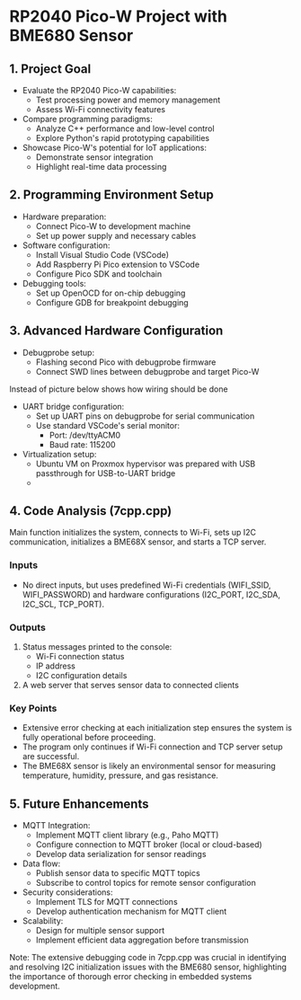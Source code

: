 # RP2040 Pico-W Project with BME680 Sensor

## 1. Project Goal
- Evaluate the RP2040 Pico-W capabilities:
  - Test processing power and memory management
  - Assess Wi-Fi connectivity features
- Compare programming paradigms:
  - Analyze C++ performance and low-level control
  - Explore Python's rapid prototyping capabilities
- Showcase Pico-W's potential for IoT applications:
  - Demonstrate sensor integration
  - Highlight real-time data processing

## 2. Programming Environment Setup
- Hardware preparation:
  - Connect Pico-W to development machine
  - Set up power supply and necessary cables
- Software configuration:
  - Install Visual Studio Code (VSCode)
  - Add Raspberry Pi Pico extension to VSCode
  - Configure Pico SDK and toolchain
- Debugging tools:
  - Set up OpenOCD for on-chip debugging
  - Configure GDB for breakpoint debugging

## 3. Advanced Hardware Configuration
- Debugprobe setup:
  - Flashing second Pico with debugprobe firmware
  - Connect SWD lines between debugprobe and target Pico-W

Instead of picture below shows how wiring should be done 


- UART bridge configuration:
  - Set up UART pins on debugprobe for serial communication
  - Use standard  VSCode's serial monitor:
    - Port: /dev/ttyACM0
    - Baud rate: 115200
- Virtualization setup:
  - Ubuntu VM on Proxmox hypervisor was prepared with USB passthrough for USB-to-UART bridge
  - 

## 4. Code Analysis (7cpp.cpp)
Main function initializes the system, connects to Wi-Fi, sets up I2C communication, initializes a BME68X sensor, and starts a TCP server.

### Inputs

- No direct inputs, but uses predefined Wi-Fi credentials (WIFI_SSID, WIFI_PASSWORD) and hardware configurations (I2C_PORT, I2C_SDA, I2C_SCL, TCP_PORT).

### Outputs

1. Status messages printed to the console:
   - Wi-Fi connection status
   - IP address
   - I2C configuration details
2. A web server that serves sensor data to connected clients


### Key Points

- Extensive error checking at each initialization step ensures the system is fully operational before proceeding.
- The program only continues if Wi-Fi connection and TCP server setup are successful.
- The BME68X sensor is likely an environmental sensor for measuring temperature, humidity, pressure, and gas resistance.

## 5. Future Enhancements
- MQTT Integration:
  - Implement MQTT client library (e.g., Paho MQTT)
  - Configure connection to MQTT broker (local or cloud-based)
  - Develop data serialization for sensor readings
- Data flow:
  - Publish sensor data to specific MQTT topics
  - Subscribe to control topics for remote sensor configuration
- Security considerations:
  - Implement TLS for MQTT connections
  - Develop authentication mechanism for MQTT client
- Scalability:
  - Design for multiple sensor support
  - Implement efficient data aggregation before transmission

Note: The extensive debugging code in 7cpp.cpp was crucial in identifying and resolving I2C initialization issues with the BME680 sensor, highlighting the importance of thorough error checking in embedded systems development.
